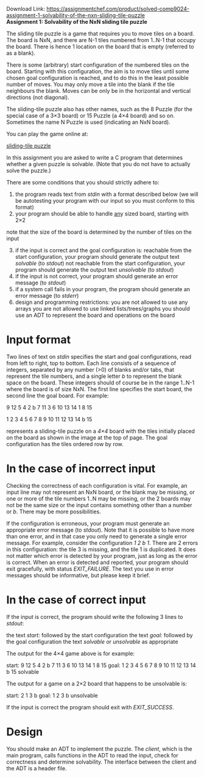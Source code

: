 Download Link: https://assignmentchef.com/product/solved-comp9024-assignment-1-solvability-of-the-nxn-sliding-tile-puzzle
<br>
<strong>Assignment 1: Solvability of the NxN sliding tile puzzle</strong>

The sliding tile puzzle is a game that requires you to move tiles on a board. The board is NxN, and there are N-1 tiles numbered from 1..N-1 that occupy the board. There is hence 1 location on the board that is empty (referred to as a blank).

There is some (arbitrary) start configuration of the numbered tiles on the board. Starting with this configuration, the aim is to move tiles until some chosen goal configuration is reached, and to do this in the least possible number of moves. You may only move a tile into the blank if the tile neighbours the blank. Moves can be only be in the horizontal and vertical directions (not diagonal).

The sliding-tile puzzle also has other names, such as the 8 Puzzle (for the special case of a 3×3 board) or 15 Puzzle (a 4×4 board) and so on. Sometimes the name N Puzzle is used (indicating an NxN board).

You can play the game online at:

<a href="http://www.funmin.com/online-games/n-puzzle/">sliding-tile puzzle</a>

In this assignment you are asked to write a C program that determines whether a given puzzle is solvable. (Note that you do not have to actually solve the puzzle.)

There are some conditions that you should strictly adhere to:

<ol>

 <li>the program reads text from <em>stdin</em> with a format described below (we will be autotesting your program with our input so you must conform to this format)</li>

 <li>your program should be able to handle <u>an</u>y sized board, starting with 2×2</li>

</ol>

note that the size of the board is determined by the number of tiles on the input

<ol start="3">

 <li>if the input is correct and the goal configuration is: reachable from the start configuration, your program should generate the output text <em>solvable</em> (to <em>stdout</em>) not reachable from the start configuration, your program should generate the output text <em>unsolvable</em> (to <em>stdout</em>)</li>

 <li>if the input is not correct, your program should generate an error message (to <em>stdout</em>)</li>

 <li>if a system call fails in your program, the program should generate an error message (to <em>stderr</em>)</li>

 <li>design and programming restrictions: you are not allowed to use any arrays you are not allowed to use linked lists/trees/graphs you should use an ADT to represent the board and operations on the board</li>

</ol>

<h1>Input format</h1>

Two lines of text on <em>stdin</em> specifies the start and goal configurations, read from left to right, top to bottom. Each line consists of a sequence of integers, separated by any number (&gt;0) of blanks and/or tabs, that represent the tile numbers, and a single letter <em>b</em> to represent the blank space on the board. These integers should of course be in the range 1..N-1 where the board is of size NxN. The first line specifies the start board, the second line the goal board. For example:

9 12 5 4 2 b 7 11 3 6 10 13 14 1 8 15

1 2 3 4 5 6 7 8 9 10 11 12 13 14 b 15

represents a sliding-tile puzzle on a <em>4×4</em> board with the tiles initially placed on the board as shown in the image at the top of page. The goal configuration has the tiles ordered row by row.

<h1>In the case of incorrect input</h1>

Checking the correctness of each configuration is vital. For example, an input line may not represent an NxN board, or the blank may be missing, or one or more of the tile numbers 1..N may be missing, or the 2 boards may not be the same size or the input contains something other than a number or <em>b</em>. There may be more possibilities.

If the configuration is erroneous, your program must generate an appropriate error message (to <em>stdout</em>). Note that it is possible to have more than one error, and in that case you only need to generate a single error message. For example, consider the configuration <em>1 2 b 1</em>. There are 2 errors in this configuration: the tile 3 is missing, and the tile 1 is duplicated. It does not matter which error is detected by your program, just as long as the error is correct. When an error is detected and reported, your program should exit gracefully, with status <em>EXIT_FAILURE</em>. The text you use in error messages should be informative, but please keep it brief.

<h1>In the case of correct input</h1>

If the input is correct, the program should write the following 3 lines to <em>stdout</em>:

the text <em>start:</em> followed by the start configuration the text <em>goal:</em> followed by the goal configuration the text <em>solvable</em> or <em>unsolvable</em> as appropriate

The output for the 4×4 game above is for example:

start: 9 12 5 4 2 b 7 11 3 6 10 13 14 1 8 15  goal: 1 2 3 4 5 6 7 8 9 10 11 12 13 14 b 15  solvable

The output for a game on a 2×2 board that happens to be unsolvable is:

start: 2 1 3 b goal: 1 2 3 b unsolvable

If the input is correct the program should exit with <em>EXIT_SUCCESS</em>.

<h1>Design</h1>

You should make an ADT to implement the puzzle. The <em>client</em>, which is the main program, calls functions in the ADT to read the input, check for correctness and determine solvability. The interface between the client and the ADT is a header file.